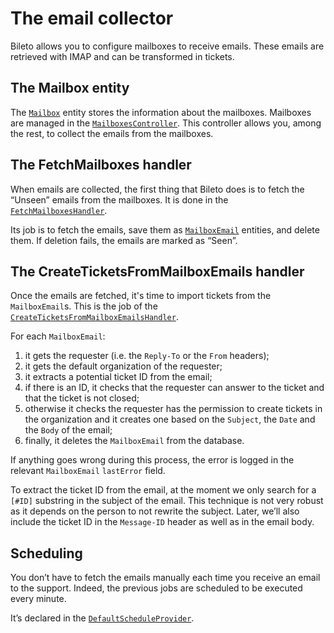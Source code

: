 # The email collector

Bileto allows you to configure mailboxes to receive emails.
These emails are retrieved with <abbr>IMAP</abbr> and can be transformed in tickets.

## The Mailbox entity

The [`Mailbox`](/src/Entity/Mailbox.php) entity stores the information about the mailboxes.
Mailboxes are managed in the [`MailboxesController`](/src/Controller/MailboxesController.php).
This controller allows you, among the rest, to collect the emails from the mailboxes.

## The FetchMailboxes handler

When emails are collected, the first thing that Bileto does is to fetch the “Unseen” emails from the mailboxes.
It is done in the [`FetchMailboxesHandler`](/src/MessageHandler/FetchMailboxesHandler.php).

Its job is to fetch the emails, save them as [`MailboxEmail`](/src/Entity/MailboxEmail.php) entities, and delete them.
If deletion fails, the emails are marked as “Seen”.

## The CreateTicketsFromMailboxEmails handler

Once the emails are fetched, it's time to import tickets from the `MailboxEmail`s.
This is the job of the [`CreateTicketsFromMailboxEmailsHandler`](/src/MessageHandler/CreateTicketsFromMailboxEmailsHandler.php).

For each `MailboxEmail`:

1. it gets the requester (i.e. the `Reply-To` or the `From` headers);
2. it gets the default organization of the requester;
3. it extracts a potential ticket ID from the email;
4. if there is an ID, it checks that the requester can answer to the ticket and that the ticket is not closed;
5. otherwise it checks the requester has the permission to create tickets in the organization and it creates one based on the `Subject`, the `Date` and the `Body` of the email;
6. finally, it deletes the `MailboxEmail` from the database.

If anything goes wrong during this process, the error is logged in the relevant `MailboxEmail` `lastError` field.

To extract the ticket ID from the email, at the moment we only search for a `[#ID]` substring in the subject of the email.
This technique is not very robust as it depends on the person to not rewrite the subject.
Later, we’ll also include the ticket ID in the `Message-ID` header as well as in the email body.

## Scheduling

You don’t have to fetch the emails manually each time you receive an email to the support.
Indeed, the previous jobs are scheduled to be executed every minute.

It’s declared in the [`DefaultScheduleProvider`](/src/Scheduler/DefaultScheduleProvider.php).
